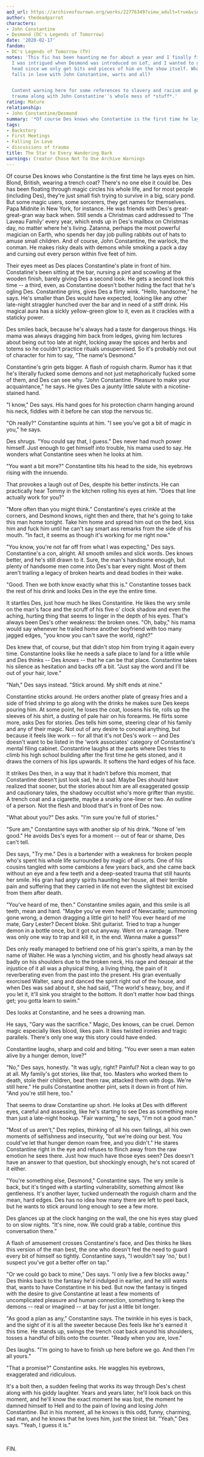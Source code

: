 ```yaml
---
ao3_url: https://archiveofourown.org/works/22776349?view_adult=true&view_full_work=true
author: thedeadparrot
characters:
- John Constantine
- Desmond (DC's Legends of Tomorrow)
date: '2020-02-17'
fandom:
- DC's Legends of Tomorrow (TV)
notes: 'This fic has been haunting me for about a year and I finally finished it.
  I was intrigued when Desmond was introduced on LoT, and I wanted to get inside his
  head since we only get bits and pieces of him on the show itself. What kind of person
  falls in love with John Constantine, warts and all?


  Content warning here for some references to slavery and racism and generational
  trauma along with John Constantine''s whole mess of *stuff*.'
rating: Mature
relationship:
- John Constantine/Desmond
summary: '*Of course Des knows who Constantine is the first time he lays eyes on him.*'
tags:
- Backstory
- First Meetings
- Falling In Love
- discussions of trauma
title: The Star to Every Wandering Bark
warnings: Creator Chose Not To Use Archive Warnings
---
```


Of course Des knows who Constantine is the first time he lays eyes on him. Blond, British, wearing a trench coat? There's no one else it could be. Des has been floating through magic circles his whole life, and for most people (including Des), they're just small fish trying to survive in a big, scary pond. But some magic users, some sorcerers, they get names for themselves. Papa Midnite in New York, for instance. He was friends with Des's great-great-gran way back when. Still sends a Christmas card addressed to 'The Laveau Family' every year, which ends up in Des's mailbox on Christmas day, no matter where he's living. Zatanna, perhaps the most powerful magician on Earth, who spends her day job pulling rabbits out of hats to amuse small children. And of course, John Constantine, the warlock, the conman. He makes risky deals with demons while smoking a pack a day and cursing out every person within five feet of him.

Their eyes meet as Des places Constantine's plate in front of him. Constatine's been sitting at the bar, nursing a pint and scowling at the wooden finish, barely giving Des a second look. He gets a second look this time -- a third, even, as Constantine doesn't bother hiding the fact that he's ogling Des. Constantine grins, gives Des a flirty wink. "Hello, handsome," he says. He's smaller than Des would have expected, looking like any other late-night straggler hunched over the bar and in need of a stiff drink. His magical aura has a sickly yellow-green glow to it, even as it crackles with a staticky power.

Des smiles back, because he's always had a taste for dangerous things. His mama was always dragging him back from ledges, giving him lectures about being out too late at night, locking away the spices and herbs and totems so he couldn't practice rituals unsupervised. So it's probably not out of character for him to say, "The name's Desmond."

Constantine's grin gets bigger. A flash of roguish charm. Rumor has it that he's literally fucked some demons and not just metaphorically fucked some of them, and Des can see why. "John Constantine. Pleasure to make your acquaintance," he says. He gives Des a jaunty little salute with a nicotine-stained hand.

"I know," Des says. His hand goes for his protection charm hanging around his neck, fiddles with it before he can stop the nervous tic. 

"Oh really?" Constantine squints at him. "I see you've got a bit of magic in you," he says.

Des shrugs. "You could say that, I guess." Des never had much power himself. Just enough to get himself into trouble, his mama used to say. He wonders what Constantine sees when he looks at him.

"You want a bit more?" Constantine tilts his head to the side, his eyebrows rising with the innuendo.

That provokes a laugh out of Des, despite his better instincts. He can practically hear Tommy in the kitchen rolling his eyes at him. "Does that line actually work for you?"

"More often than you might think." Constantine's eyes crinkle at the corners, and Desmond knows, right then and there, that he's going to take this man home tonight. Take him home and spread him out on the bed, kiss him and fuck him until he can't say smart ass remarks from the side of his mouth. "In fact, it seems as though it's working for me right now." 

"You know, you're not far off from what I was expecting," Des says. Constantine's a con, alright. All smooth smiles and slick words. Des knows better, and he's still drawn to it. Sure, the man's handsome enough, but plenty of handsome men come into Des's bar every night. Most of them aren't trailing a legacy of broken hearts and dead bodies in their wake.

"Good. Then we both know exactly what this is." Constantine tosses back the rest of his drink and looks Des in the eye the entire time.

It startles Des, just how much he likes Constantine. He likes the wry smile on the man's face and the scruff of his five o' clock shadow and even the aching, hurting thing that seems to linger in the depth of his eyes. That's always been Des's other weakness: the broken ones. "Oh, baby," his mama would say whenever he trailed home another boyfriend with too many jagged edges, "you know you can't save the world, right?"

Des knew that, of course, but that didn't stop him from trying it again every time. Constantine looks like he needs a safe place to land for a little while and Des thinks -- Des *knows* -- that he can be that place. Constantine takes his silence as hesitation and backs off a bit. "Just say the word and I'll be out of your hair, love."

"Nah," Des says instead. "Stick around. My shift ends at nine."

Constantine sticks around. He orders another plate of greasy fries and a side of fried shrimp to go along with the drinks he makes sure Des keeps pouring him. At some point, he loses the coat, loosens his tie, rolls up the sleeves of his shirt, a dusting of pale hair on his forearms. He flirts some more, asks Des for stories. Des tells him some, steering clear of his family and any of their magic. Not out of any desire to conceal anything, but because it feels like work -- for all that it's not Des's work -- and Des doesn't want to be listed in the 'work associates' category of Constantine's mental filing cabinet. Constantine laughs at the parts where Des tries to climb his high school building after the first time he gets stoned, and it draws the corners of his lips upwards. It softens the hard edges of his face.

It strikes Des then, in a way that it hadn't before this moment, that Constantine doesn't just look sad, he *is* sad. Maybe Des should have realized that sooner, but the stories about him are all exaggerated gossip and cautionary tales, the shadowy occultist who's more grifter than mystic. A trench coat and a cigarette, maybe a snarky one-liner or two. An outline of a person. Not the flesh and blood that's in front of Des now.

"What about you?" Des asks. "I'm sure you're full of stories."

"Sure am," Constantine says with another sip of his drink. "None of 'em good." He avoids Des's eyes for a moment -- out of fear or shame, Des can't tell.

Des says, "Try me." Des is a bartender with a weakness for broken people who's spent his whole life surrounded by magic of all sorts. One of his cousins tangled with some cambions a few years back, and she came back without an eye and a few teeth and a deep-seated trauma that still haunts her smile. His gran had angry spirits haunting her house, all their terrible pain and suffering that they carried in life not even the slightest bit excised from them after death. 

"You've heard of me, then." Constantine smiles again, and this smile is all teeth, mean and hard. "Maybe you've even heard of Newcastle; summoning gone wrong, a demon dragging a little girl to hell? You ever heard of me mate, Gary Lester? Decent bloke. Shit guitarist. Tried to trap a hunger demon in a bottle once, but it got out anyway. Went on a rampage. There was only one way to trap and kill it, in the end. Wanna make a guess?"

Des only really managed to befriend one of his gran's spirits, a man by the name of Walter. He was a lynching victim, and his ghostly head always sat badly on his shoulders due to the broken neck, His rage and despair at the injustice of it all was a physical thing, a living thing, the pain of it reverberating even from the past into the present. His gran eventually exorcised Walter, sang and danced the spirit right out of the house, and when Des was sad about it, she had said, "The world's heavy, boy, and if you let it, it'll sink you straight to the bottom. It don't matter how bad things get; you gotta learn to swim."

Des looks at Constantine, and he sees a drowning man.

He says, "Gary was the sacrifice." Magic, Des knows, can be cruel. Demon magic especially likes blood, likes pain. It likes twisted ironies and tragic parallels. There's only one way this story could have ended.

Constantine laughs, sharp and cold and biting. "You ever seen a man eaten alive by a hunger demon, love?"

"No," Des says, honestly. "It was ugly, right? Painful? Not a clean way to go at all. My family's got stories, like that, too. Masters who worked them to death, stole their children, beat them raw, attacked them with dogs. We're still here." He pulls Constantine another pint, sets it down in front of him. "And you're still here, too."

That seems to draw Constantine up short. He looks at Des with different eyes, careful and assessing, like he's starting to see Des as something more than just a late-night hookup. "Fair warning," he says, "I'm not a good man."

"Most of us aren't," Des replies, thinking of all his own failings, all his own moments of selfishness and insecurity, "but we're doing our best. You could've let that hunger demon roam free, and you didn't." He stares Constantine right in the eye and refuses to flinch away from the raw emotion he sees there. Just how much have those eyes seen? Des doesn't have an answer to that question, but shockingly enough, he's not scared of it either.

"You're something else, Desmond," Constantine says. The wry smile is back, but it's tinged with a startling vulnerability, something almost like gentleness. It's another layer, tucked underneath the roguish charm and the mean, hard edges. Des has no idea how many there are left to peel back, but he wants to stick around long enough to see a few more.

Des glances up at the clock hanging on the wall, the one his eyes stay glued to on slow nights. "It's nine, now. We could grab a table, continue this conversation there."

A flash of amusement crosses Constantine's face, and Des thinks he likes this version of the man best, the one who doesn't feel the need to guard every bit of himself so tightly. Constantine says, "I wouldn't say 'no,' but I suspect you've got a better offer on tap."

"Or we could go back to mine," Des says. "I only live a few blocks away." Des thinks back to the fantasy he'd indulged in earlier, and he still wants that, wants to have Constantine in his bed. But now the fantasy is tinged with the desire to give Constantine at least a few moments of uncomplicated pleasure and human connection, something to keep the demons -- real or imagined -- at bay for just a little bit longer.

"As good a plan as any," Constantine says. The twinkle in his eyes is back, and the sight of it is all the sweeter because Des feels like he's earned it this time. He stands up, swings the trench coat back around his shoulders, tosses a handful of bills onto the counter. "Ready when you are, love."

Des laughs. "I'm going to have to finish up here before we go. And then I'm all yours."

"That a promise?" Constantine asks. He waggles his eyebrows, exaggerated and ridiculous.

It's a bolt then, a sudden feeling that works its way through Des's chest along with his giddy laughter. Years and years later, he'll look back on this moment, and he'll know the exact moment he was lost, the moment he damned himself to Hell and to the pain of loving and losing John Constantine. But in his moment, all he knows is this odd, funny, charming, sad man, and he knows that he loves him, just the tiniest bit. "Yeah," Des says. "Yeah, I guess it is."

 

FIN.